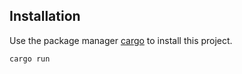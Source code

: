 ## Installation

Use the package manager [cargo](https://doc.rust-lang.org/cargo/) to install this project.

```bash
cargo run
```
